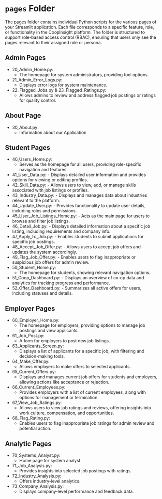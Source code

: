 # `pages` Folder

The pages folder contains individual Python scripts for the various pages of your Streamlit application. Each file corresponds to a specific feature, role, or functionality in the CoopInsight platform. The folder is structured to support role-based access control (RBAC), ensuring that users only see the pages relevant to their assigned role or persona.

## Admin Pages 
- 20_Admin_Home.py: 
    - The homepage for system administrators, providing tool options.
- 21_Admin_Error_Logs.py: 
    - Displays error logs for system maintenance.
- 22_Flagged_Jobs.py & 23_Flagged_Ratings.py: 
    - Allows admins to review and address flagged job postings or ratings for quality control.

## About Page
- 30_About.py:
    - Information about our Application

## Student Pages
- 40_Users_Home.py:
     - Serves as the homepage for all users, providing role-specific navigation and features.
- 41_User_Data.py:
      - Displays detailed user information and provides options for viewing or editing profiles.
- 42_Skill_Data.py:
      - Allows users to view, add, or manage skills associated with job listings or profiles.
- 43_Industry_Data.py:
      - Displays and manages data about industries relevant to the platform.
- 44_Update_User.py:
      - Provides functionality to update user details, including roles and permissions.
- 45_User_Job_Listings_Home.py:
      - Acts as the main page for users to browse and filter job listings.
- 46_Detail_Job.py:
      - Displays detailed information about a specific job listing, including requirements and company info.
- 47_Apply_To_Job.py:
      - Enables students to submit applications for specific job postings.
- 48_Accept_Job_Offer.py:
      - Allows users to accept job offers and updates the system accordingly.
- 49_Flag_Job_Offer.py:
      - Enables users to flag inappropriate or suspicious job offers for admin review.
- 50_Student_Home.py: 
    - The homepage for students, showing relevant navigation options.
- 51_Coop_Dashboard.py:
      - Displays an overview of co-op data and analytics for tracking progress and performance.
- 52_Offer_Dashboard.py:
      - Summarizes all active offers for users, including statuses and details.

## Employer Pages
- 60_Employer_Home.py: 
    - The homepage for employers, providing options to manage job postings and view applicants.
- 61_Job_Post.py: 
    - A form for employers to post new job listings.
- 63_Applicants_Screen.py: 
    - Displays a list of applicants for a specific job, with filtering and decision-making tools.
- 64_Make_Offer.py: 
    - Allows employers to make offers to selected applicants.
- 65_Current_Offers.py: 
    - Displays and manages current job offers for students and employers, allowing actions like acceptance or rejection.
- 66_Current_Employees.py: 
    - Provides employers with a list of current employees, along with options for management or termination.
- 67_View_Job_Ratings.py: 
    - Allows users to view job ratings and reviews, offering insights into work culture, compensation, and opportunities.
- 68_Flag_Rating.py: 
    - Enables users to flag inappropriate job ratings for admin review and potential action.

## Analytic Pages 
- 70_Systems_Analyst.py: 
    - Home page for system analyst.
- 71_Job_Analysis.py: 
    - Provides insights into selected job postings with ratings.
- 72_Industry_Analysis.py: 
    - Offers industry-level analytics.
- 73_Company_Analysis.py: 
    - Displays company-level performance and feedback data.
